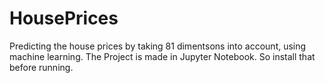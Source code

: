 # HousePrices
Predicting the house prices by taking 81 dimentsons into account, using machine learning.
The Project is made in Jupyter Notebook. So install that before running.
